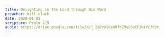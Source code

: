 ```yaml
---
title: Delighting in the Lord through His Word
preacher: bill-clark
date: 2020-01-05
scripture: Psalm 119
audio: https://drive.google.com/file/d/1_Zm7rXSEedU7bZOyE6vCF2NiYcZK2r_K/view
---
```

